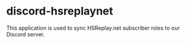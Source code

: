 # discord-hsreplaynet

This application is used to sync HSReplay.net subscriber roles to our Discord server. 

